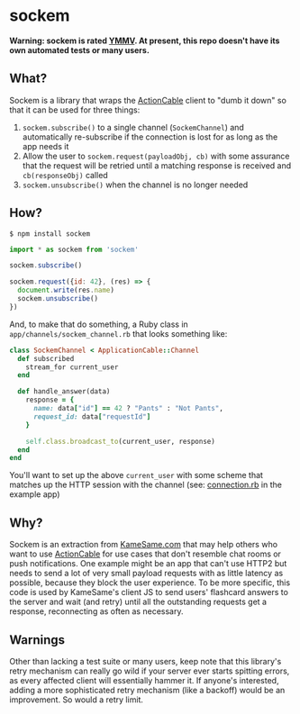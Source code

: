 # sockem

**Warning: sockem is rated
[YMMV](https://dictionary.cambridge.org/us/dictionary/english/ymmv). At present,
this repo doesn't have its own automated tests or many users.**

## What?

Sockem is a library that wraps the [ActionCable](https://guides.rubyonrails.org/action_cable_overview.html) client to "dumb it down" so that it can be used for three things:

1. `sockem.subscribe()` to a single channel (`SockemChannel`) and automatically
   re-subscribe if the connection is lost for as long as the app needs it
2. Allow the user to `sockem.request(payloadObj, cb)` with some assurance that
   the request will be retried until a matching response is received and
   `cb(responseObj)` called
3. `sockem.unsubscribe()` when the channel is no longer needed

## How?

```
$ npm install sockem
```

```js
import * as sockem from 'sockem'

sockem.subscribe()

sockem.request({id: 42}, (res) => {
  document.write(res.name)
  sockem.unsubscribe()
})
```

And, to make that do something, a Ruby class in `app/channels/sockem_channel.rb`
that looks something like:

```ruby
class SockemChannel < ApplicationCable::Channel
  def subscribed
    stream_for current_user
  end

  def handle_answer(data)
    response = {
      name: data["id"] == 42 ? "Pants" : "Not Pants",
      request_id: data["requestId"]
    }

    self.class.broadcast_to(current_user, response)
  end
end
```

You'll want to set up the above `current_user` with some scheme that matches up
the HTTP session with the channel (see:
[connection.rb](example/app/channels/sockem_channel.rb) in the example app)

## Why?

Sockem is an extraction from [KameSame.com](https://kamesame.com) that may help
others who want to use
[ActionCable](https://guides.rubyonrails.org/action_cable_overview.html) for use
cases that don't resemble chat rooms or push notifications. One example might be
an app that can't use HTTP2 but needs to send a lot of very small payload
requests with as little latency as possible, because they block the user
experience. To be more specific, this code is used by KameSame's client JS to
send users' flashcard answers to the server and wait (and retry) until all the
outstanding requests get a response, reconnecting as often as necessary.

## Warnings

Other than lacking a test suite or many users, keep note that this library's
retry mechanism can really go wild if your server ever starts spitting errors,
as every affected client will essentially hammer it. If anyone's interested,
adding a more sophisticated retry mechanism (like a backoff) would be an
improvement. So would a retry limit.
